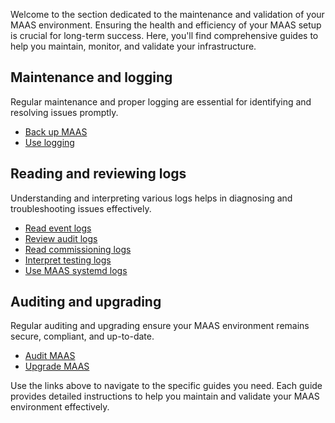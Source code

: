 Welcome to the section dedicated to the maintenance and validation of your MAAS environment. Ensuring the health and efficiency of your MAAS setup is crucial for long-term success. Here, you'll find comprehensive guides to help you maintain, monitor, and validate your infrastructure.

## Maintenance and logging

Regular maintenance and proper logging are essential for identifying and resolving issues promptly.

- [Back up MAAS](https://maas.io/docs/how-to-back-up-maas)
- [Use logging](https://maas.io/docs/how-to-use-logging)

## Reading and reviewing logs

Understanding and interpreting various logs helps in diagnosing and troubleshooting issues effectively.

- [Read event logs](https://maas.io/docs/how-to-read-event-logs)
- [Review audit logs](https://maas.io/docs/how-to-review-audit-logs)
- [Read commissioning logs](https://maas.io/docs/how-to-read-commissioning-logs)
- [Interpret testing logs](https://maas.io/docs/how-to-interpret-testing-logs)
- [Use MAAS systemd logs](https://maas.io/docs/how-to-use-maas-systemd-logs)

## Auditing and upgrading

Regular auditing and upgrading ensure your MAAS environment remains secure, compliant, and up-to-date.

- [Audit MAAS](https://maas.io/docs/how-to-audit-maas)
- [Upgrade MAAS](https://maas.io/docs/how-to-upgrade-maas)

Use the links above to navigate to the specific guides you need. Each guide provides detailed instructions to help you maintain and validate your MAAS environment effectively.
